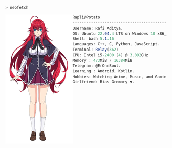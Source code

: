 ```zsh
> neofetch
```

<img align="left" src="img/Rias_Gremory.png" width="210px"/> 

```csharp
Rapli@Potato
---------------------------------------------------
Username: Rafi Aditya.
OS: Ubuntu 22.04.4 LTS on Windows 10 x86_64
Shell: bash 5.1.16
Languages: C++, C, Python, JavaScript.
Terminal: Relay(362)
CPU: Intel i5-2400 (4) @ 3.092GHz
Memory : 473MiB / 16384MiB
Telegram: @ErOneSoul.
Learning : Android, Kotlin.
Hobbies: Watching Anime, Music, and Gaming.
Girlfriend: Rias Gremory ❤️.
